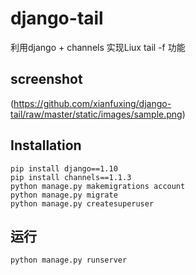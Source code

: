 django-tail
===========

利用django + channels 实现Liux tail -f 功能

## screenshot
(https://github.com/xianfuxing/django-tail/raw/master/static/images/sample.png)
## Installation
<pre>
<code>pip install django==1.10</code>
<code>pip install channels==1.1.3</code>
<code>python manage.py makemigrations account</code>
<code>python manage.py migrate</code>
<code>python manage.py createsuperuser</code>
</pre>

## 运行
<pre>
<code>python manage.py runserver</code>
</pre>
